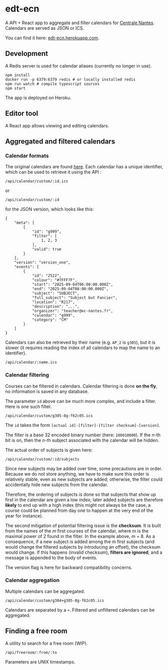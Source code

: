 edt-ecn
=======

A API + React app to aggregate and filter calendars for [Centrale Nantes](https://www.ec-nantes.fr/). Calendars are served as JSON or ICS.

You can find it here: [edt-ecn.herokuapp.com](https://edt-ecn.herokuapp.com).

Development
-----------

A Redis server is used for calendar aliases (currently no longer in use).

```
npm install
docker run -p 6379:6379 redis # or locally installed redis
npm run watch # compile typescript sources
npm start
```

The app is deployed on Heroku.

Editor tool
-----------

A React app allows viewing and editing calendars.

Aggregated and filtered calendars
---------------------------------

### Calendar formats

The original calendars are found [here](http://website.ec-nantes.fr/sites/edtemps/finder.xml). Each calendar has a unique identifier, which can be used to retrieve it using the API :

```
/api/calendar/custom/:id.ics
```

or 

```
/api/calendar/custom/:id
```

for the JSON version, which looks like this:

```
{
    "meta": [
        {
            "id": "g999",
            "filter": [
                1, 2, 3
            ],
            "valid": true
        }
    ],
    "version": "version_one",
    "events": [
        {
            "id": "2522",
            "colour": "#7FFF7F",
            "start": "2025-09-04T06:00:00.000Z",
            "end": "2025-09-04T08:00:00.000Z",
            "subject": "SUBJECT",
            "full_subject": "Subject but Fancier",
            "location": "R217",
            "description": "...",
            "organizer": "teacher@ec-nantes.fr",
            "calendar": "g999",
            "category": "CM"
        }
    ]
}
```

Calendars can also be retrieved by their name (e.g. `AP_2` is `g305`), but it is slower (it requires reading the index of all calendars to map the name to an identifier).

```
/api/calendar/:name.ics
```

### Calendar filtering

Courses can be filtered in calendars. Calendar filtering is done __on the fly__, no information is saved in any database.

The parameter `id` above can be much more complex, and include a filter. Here is one such filter.

```
/api/calendar/custom/g305-8g-f62c05.ics
```

The `id` takes the form `[actual id]-[filter]-[filter checksum]-[version]`.

The filter is a base 32 encoded binary number (here: `100010000`). If the _n_-th bit is on, then the _n_-th subject associated with the calendar will be hidden.

The actual order of subjects is given here:

```
/api/calendar/custom/:id/subjects
```

Since new subjects may be added over time, some precautions are in order. Because we do not store anything, we have to make sure this order is relatively stable, even as new subjects are added; otherwise, the filter could accidentally hide new subjects from the calendar.

Therefore, the ordering of subjects is done so that subjects that show up first in the calendar are given a low index; later added subjects are therefore __likely__ to end up with a high index (this might not always be the case, a course could be planned from day one to happen at the very end of the year for instance).

The second mitigation of potential filtering issue is the __checksum__. It is built from the names of the _m_ first courses of the calendar, where _m_ is the maximal power of 2 found in the filter. In the example above, _m_ = 8. As a consequence, if a new subject is added among the _m_ first subjects (and would change the filtered subjects by introducing an offset), the checksum would change. If this happens (invalid checksum), __filters are ignored__, and a message is appended to the body of events.

The version flag is here for backward compatibility concerns.

### Calendar aggregation

Multiple calendars can be aggregated.

```
/api/calendar/custom/g304+g305-8g-f62c05.ics
```

Calendars are separated by a `+`. Filtered and unfiltered calendars can be aggregated.

Finding a free room
-------------------

A utility to search for a free room (WIP).

```
/api/freeroom/:from/:to
```

Parameters are UNIX timestamps.